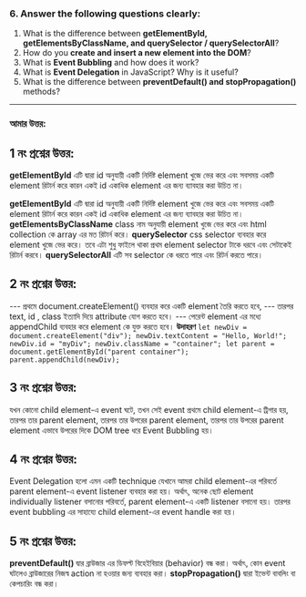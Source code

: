 ### 6. Answer the following questions clearly:

1. What is the difference between **getElementById, getElementsByClassName, and querySelector / querySelectorAll**?
2. How do you **create and insert a new element into the DOM**?
3. What is **Event Bubbling** and how does it work?
4. What is **Event Delegation** in JavaScript? Why is it useful?
5. What is the difference between **preventDefault() and stopPropagation()** methods?

---

### আমার উত্তর:

## 1 নং প্রশ্নের উত্তর:

**getElementById** এটি দ্বারা id অনুযায়ী একটি নির্দিষ্ট element খুজে ভের করে এবং সবসময় একটি element রিটার্ন করে কারন একই id একাধিক element এর জন্য ব্যাবহার করা উচিত না।

**getElementById** এটি দ্বারা id অনুযায়ী একটি নির্দিষ্ট element খুজে ভের করে এবং সবসময় একটি element রিটার্ন করে কারন একই id একাধিক element এর জন্য ব্যাবহার করা উচিত না।
**getElementsByClassName** class নাম অনুযায়ী element খুজে ভের করে এবং html collection কে array এর মত রিটার্ন করে।
**querySelector** css selector ব্যবহার করে element খুজে ভের করে। তবে এটা শুধু ফাইলে থাকা প্রথম element selector টাকে ধরবে এবং সেটাকেই রিটার্ন করবে।
**querySelectorAll** এটি সব ‍selector কে ধরতে পারে এবং রিটর্ন করতে পারে।

## 2 নং প্রশ্নের উত্তর:

--- প্রথমে document.createElement() ব্যবহার করে একটি element তৈরি করতে হবে,
--- তারপর text, id , class ইত্যাদি দিয়ে attribute যোগ করতে হবে।
--- পেরেন্ট element এর মধ্যে appendChild ব্যবহার করে element কে যুক্ত করতে হবে।
**উদাহরণ**
` let newDiv = document.createElement("div");
  newDiv.textContent = "Hello, World!";
  newDiv.id = "myDiv";
  newDiv.className = "container";
let parent = document.getElementById("parent container");
  parent.appendChild(newDiv);
`
## 3 নং প্রশ্নের উত্তর:
যখন কোনো child element-এ event ঘটে, তখন সেই event প্রথমে child element-এ ট্রিগার হয়, তারপর তার parent element, তারপর তার উপরের parent element, তারপর তার উপরের parent element এভাবে উপরের দিকে DOM tree ধরে Event Bubbling হয়।

## 4 নং প্রশ্নের উত্তর:
Event Delegation হলো এমন একটি technique যেখানে আমরা child element-এর পরিবর্তে parent element-এ event listener ব্যবহার করা হয়। অর্থাৎ, অনেক ছোট element individually listener বসানোর পরিবর্তে, parent element-এ একটি listener বসানো হয়। তারপর event bubbling এর সাহায্যে child element-এর event handle করা হয়।

## 5 নং প্রশ্নের উত্তর:
**preventDefault()** দ্বার ব্রাউজার এর ডিফল্ট বিহেইবিয়ার (behavior) বন্ধ করা। অর্থাৎ, কোন event ঘটলেও ব্রাউজারের নিজস্ব action না হওয়ার জন্য ব্যবহার করা।
**stopPropagation()** দ্বারা ইভেন্ট বাবলিং বা কেপচারিং বন্ধ করা। 